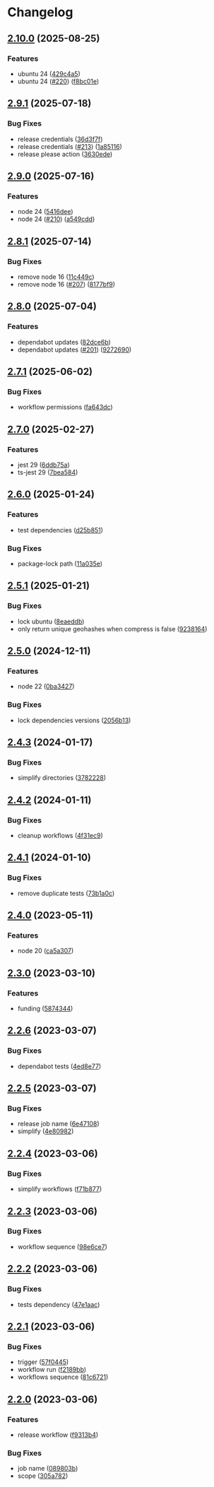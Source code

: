 # Changelog

## [2.10.0](https://github.com/filipecorrea/vicinityhash/compare/v2.9.1...v2.10.0) (2025-08-25)


### Features

* ubuntu 24 ([429c4a5](https://github.com/filipecorrea/vicinityhash/commit/429c4a54704971642a4c15cd62874dce08ffef86))
* ubuntu 24 ([#220](https://github.com/filipecorrea/vicinityhash/issues/220)) ([f8bc01e](https://github.com/filipecorrea/vicinityhash/commit/f8bc01e22427d6aeb7bac8f4a88c8363253bdccf))

## [2.9.1](https://github.com/filipecorrea/vicinityhash/compare/v2.9.0...v2.9.1) (2025-07-18)


### Bug Fixes

* release credentials ([36d3f7f](https://github.com/filipecorrea/vicinityhash/commit/36d3f7f602ed437bbfdb45e6a892e9fb012c45c3))
* release credentials ([#213](https://github.com/filipecorrea/vicinityhash/issues/213)) ([1a85116](https://github.com/filipecorrea/vicinityhash/commit/1a85116239be0194e9010329181a4f7d4ef3cc6a))
* release please action ([3630ede](https://github.com/filipecorrea/vicinityhash/commit/3630ede469b98f7812685b1481357c24dd54d2e4))

## [2.9.0](https://github.com/filipecorrea/vicinityhash/compare/v2.8.1...v2.9.0) (2025-07-16)


### Features

* node 24 ([5416dee](https://github.com/filipecorrea/vicinityhash/commit/5416dee56920840fe9a27ddc432509ea45e255c9))
* node 24 ([#210](https://github.com/filipecorrea/vicinityhash/issues/210)) ([a549cdd](https://github.com/filipecorrea/vicinityhash/commit/a549cdd5fc50728ce2450796162bd9d8774596d0))

## [2.8.1](https://github.com/filipecorrea/vicinityhash/compare/v2.8.0...v2.8.1) (2025-07-14)


### Bug Fixes

* remove node 16 ([11c449c](https://github.com/filipecorrea/vicinityhash/commit/11c449c8463f6369e58e50e1d0682698f9185ce7))
* remove node 16 ([#207](https://github.com/filipecorrea/vicinityhash/issues/207)) ([8177bf9](https://github.com/filipecorrea/vicinityhash/commit/8177bf95574c60f18038393de2e61d24a9fa0989))

## [2.8.0](https://github.com/filipecorrea/vicinityhash/compare/v2.7.1...v2.8.0) (2025-07-04)


### Features

* dependabot updates ([82dce6b](https://github.com/filipecorrea/vicinityhash/commit/82dce6b73f65f3b2ce7b61ac6b765b7a97c55556))
* dependabot updates ([#201](https://github.com/filipecorrea/vicinityhash/issues/201)) ([9272690](https://github.com/filipecorrea/vicinityhash/commit/9272690916351093528538a3784d1d8782a14a7f))

## [2.7.1](https://github.com/filipecorrea/vicinityhash/compare/v2.7.0...v2.7.1) (2025-06-02)


### Bug Fixes

* workflow permissions ([fa643dc](https://github.com/filipecorrea/vicinityhash/commit/fa643dcde8f411e0dca805de2f1d8310097de565))

## [2.7.0](https://github.com/filipecorrea/vicinityhash/compare/v2.6.0...v2.7.0) (2025-02-27)


### Features

* jest 29 ([6ddb75a](https://github.com/filipecorrea/vicinityhash/commit/6ddb75a1fd64524447df80e7a873fed4e8c89b66))
* ts-jest 29 ([7bea584](https://github.com/filipecorrea/vicinityhash/commit/7bea584ca18dadb2b09a89c37978578e4ce0225a))

## [2.6.0](https://github.com/filipecorrea/vicinityhash/compare/v2.5.1...v2.6.0) (2025-01-24)


### Features

* test dependencies ([d25b851](https://github.com/filipecorrea/vicinityhash/commit/d25b8514eb9cb5eb56285e83092fbddf34168406))


### Bug Fixes

* package-lock path ([11a035e](https://github.com/filipecorrea/vicinityhash/commit/11a035e082d7aff5b9533b3a32b01f77157919a0))

## [2.5.1](https://github.com/filipecorrea/vicinityhash/compare/v2.5.0...v2.5.1) (2025-01-21)


### Bug Fixes

* lock ubuntu ([8eaeddb](https://github.com/filipecorrea/vicinityhash/commit/8eaeddbed76f48d47531076dc9910711b6f7c751))
* only return unique geohashes when compress is false ([9238164](https://github.com/filipecorrea/vicinityhash/commit/92381645245523f034336d4a0bac80d7229705d8))

## [2.5.0](https://github.com/filipecorrea/vicinityhash/compare/v2.4.3...v2.5.0) (2024-12-11)


### Features

* node 22 ([0ba3427](https://github.com/filipecorrea/vicinityhash/commit/0ba3427c80782e0df531b3bcd7d65b0b9eafdea2))


### Bug Fixes

* lock dependencies versions ([2056b13](https://github.com/filipecorrea/vicinityhash/commit/2056b13b27a59a460960cc3d6ab2f663e02af8c1))

## [2.4.3](https://github.com/filipecorrea/vicinityhash/compare/v2.4.2...v2.4.3) (2024-01-17)


### Bug Fixes

* simplify directories ([3782228](https://github.com/filipecorrea/vicinityhash/commit/3782228f4d44a65c40242f745345c47d1abd5b0f))

## [2.4.2](https://github.com/filipecorrea/vicinityhash/compare/v2.4.1...v2.4.2) (2024-01-11)


### Bug Fixes

* cleanup workflows ([4f31ec9](https://github.com/filipecorrea/vicinityhash/commit/4f31ec9419e9b77645f782d99857a0fc1dbb4319))

## [2.4.1](https://github.com/filipecorrea/vicinityhash/compare/v2.4.0...v2.4.1) (2024-01-10)


### Bug Fixes

* remove duplicate tests ([73b1a0c](https://github.com/filipecorrea/vicinityhash/commit/73b1a0c5f6c9c592d4be35280b2ed184acad727b))

## [2.4.0](https://github.com/filipecorrea/vicinityhash/compare/v2.3.0...v2.4.0) (2023-05-11)


### Features

* node 20 ([ca5a307](https://github.com/filipecorrea/vicinityhash/commit/ca5a3078e9748afe9a1ca27f6000a0afb29cafed))

## [2.3.0](https://github.com/filipecorrea/vicinityhash/compare/v2.2.6...v2.3.0) (2023-03-10)


### Features

* funding ([5874344](https://github.com/filipecorrea/vicinityhash/commit/587434476bd5954e05ce4aae05be15b04131c167))

## [2.2.6](https://github.com/filipecorrea/vicinityhash/compare/v2.2.5...v2.2.6) (2023-03-07)


### Bug Fixes

* dependabot tests ([4ed8e77](https://github.com/filipecorrea/vicinityhash/commit/4ed8e779ef604c4f7ff04dc0ce665441e30fde6e))

## [2.2.5](https://github.com/filipecorrea/vicinityhash/compare/v2.2.4...v2.2.5) (2023-03-07)


### Bug Fixes

* release job name ([6e47108](https://github.com/filipecorrea/vicinityhash/commit/6e4710883618b027a3a1ae4e85fc9aa3cbdd039a))
* simplify ([4e80982](https://github.com/filipecorrea/vicinityhash/commit/4e809822c0d4dcb8e63fe815e1228b05942a6d0b))

## [2.2.4](https://github.com/filipecorrea/vicinityhash/compare/v2.2.3...v2.2.4) (2023-03-06)


### Bug Fixes

* simplify workflows ([f71b877](https://github.com/filipecorrea/vicinityhash/commit/f71b87743e5a3a1fd67046334e8162d563f9a03f))

## [2.2.3](https://github.com/filipecorrea/vicinityhash/compare/v2.2.2...v2.2.3) (2023-03-06)


### Bug Fixes

* workflow sequence ([98e6ce7](https://github.com/filipecorrea/vicinityhash/commit/98e6ce77cec3091d153e75c0bbbc74140395f25e))

## [2.2.2](https://github.com/filipecorrea/vicinityhash/compare/v2.2.1...v2.2.2) (2023-03-06)


### Bug Fixes

* tests dependency ([47e1aac](https://github.com/filipecorrea/vicinityhash/commit/47e1aac9e4a2fd8aa5fb73ee586e9ea65e9822ff))

## [2.2.1](https://github.com/filipecorrea/vicinityhash/compare/v2.2.0...v2.2.1) (2023-03-06)


### Bug Fixes

* trigger ([57f0445](https://github.com/filipecorrea/vicinityhash/commit/57f0445ff14a87a2da9479b2738e1e09ca822e2b))
* workflow run ([f2189bb](https://github.com/filipecorrea/vicinityhash/commit/f2189bbb075e798c6dc7c740f5685c97b184c13a))
* workflows sequence ([81c6721](https://github.com/filipecorrea/vicinityhash/commit/81c6721bdabab0ad228e9272e23977b389c7d44b))

## [2.2.0](https://github.com/filipecorrea/vicinityhash/compare/v2.1.2...v2.2.0) (2023-03-06)


### Features

* release workflow ([f9313b4](https://github.com/filipecorrea/vicinityhash/commit/f9313b440891df061ee563da9545d68c5721487a))


### Bug Fixes

* job name ([089803b](https://github.com/filipecorrea/vicinityhash/commit/089803b9d6932c7ab9fc9b25f2191d893eeff58c))
* scope ([305a782](https://github.com/filipecorrea/vicinityhash/commit/305a782deaa7bc504f69f2ff60569ae1efcce2a1))
